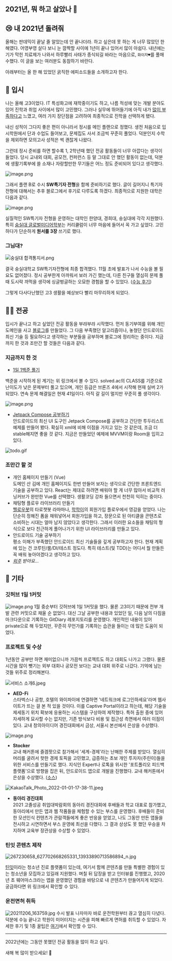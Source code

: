 ## 2021년, 뭐 하고 살았나 🤔

## 😢 내 2021년 돌려줘
올해는 판데믹이 끝날 줄 알았는데 안 끝나더라. 하고 싶은데 못 하는 게 너무 많았던 한 해였다. 어영부영 살다 보니 눈 깜짝할 사이에 1년이 끝나 있어서 많이 아쉽다. 내년에는 기가 막힌 치료제가 나와서 하루빨리 사태가 종식되길 바라는 마음으로, ```화이자♥︎```를 풀매수했다. 이 글을 보는 여러분도 동참하기 바란다.

아래부터는 올 한 해 있었던 굵직한 에피소드들을 소개하고자 한다.

##  🏫 입시
나는 올해 고3이었다. IT 특성화고에 재학중이기도 하고, 나름 적성에 맞는 개발 분야도 있어 진학과 취업 사이에서 많이 고민했다. 그러나 실무에 뛰어들기에 아직 내가 [많이 부족하다고](https://blog.chanhyo.dev/baby-baekjoon) 느꼈고, 여러 가지 장단점을 고려하여 최종적으로 진학을 선택하게 됐다.

내신 성적이 그다지 좋은 편이 아니라서 정시를 메인 플랜으로 정했다. 생전 처음으로 입시학원에서 단과 수업도 들어보고, 문제집도 사서 조금씩 꾸준히 풀었다. 덕분인지 수학을 제외하면 모의고사 성적은 썩 괜찮게 나왔다. 

그런데 정시 준비를 하면 할수록 1, 2학년때 했던 전공 활동들이 너무 아깝다는 생각이 들었다. 당시 교내외 대회, 공모전, 컨퍼런스 등 말 그대로 안 했던 활동이 없는데, 덕분에 생활기록부에 쓸 소재나 자랑할만한 무기들은 어느 정도 준비되어 있다고 생각했다. 

![image.png](https://cdn.hashnode.com/res/hashnode/image/upload/v1640958108319/L174E5kUc.png)

그래서 플랜 B로 수시 **SW특기자 전형**을 함께 준비하기로 했다. 글이 길어지니 특기자 전형에 대해서는 추후 블로그에서 후기로 다루도록 하겠다. 최종적으로 지원한 대학은 다음과 같다.

![image.png](https://cdn.hashnode.com/res/hashnode/image/upload/v1640958358428/XG8tI2t0g.png)

실질적인 SW특기자 전형을 운영하는 대학인 한양대, 경희대, 숭실대에 각각 지원했다. 특히 [숭실대 글로벌미디어학부](http://media.ssu.ac.kr/)는 커리큘럼이 너무 마음에 들어서 꼭 가고 싶었다. 고민하다가 단순하게 **원서를 3장** 쓰기로 했다.

### 그님대?

![숭실대 합격통지서.png](https://cdn.hashnode.com/res/hashnode/image/upload/v1640959813718/n-Cony4Hj.png)

결국 숭실대학교 SW특기자전형에 최종 합격했다. 11월 초에 발표가 나서 수능을 볼 필요도 없어졌다. 정시 공부한게 아까워서 보러 가긴 했는데, 다른 친구들 열심히 문제 풀 때 도시락 까먹을 생각에 싱글벙글하는 오묘한 경험을 할 수 있었다. ([수능 후기](https://blog.chanhyo.dev/fun-suneung))

그렇게 다사다난했던 고3 생활을 예상보다 빨리 마무리하게 되었다.


## 🧑‍💻 전공
입시가 끝나고 하고 싶었던 전공 활동을 부랴부랴 시작했다. 먼저 동기부여를 위해 개인 도메인을 사고 [블로그](https://blog.chanhyo.dev/hello-hashnode)를 만들었다. 그 다음 부족했던 알고리즘이나, 놓쳤던 안드로이드 최신 기술 등 필요하다고 생각하는 부분들을 공부하며 블로그에 정리하는 중이다. 지금까지 한 것과 조만간 할 것들은 다음과 같다.

### 지금까지 한 것
- [1일 1백준 풀기](https://blog.chanhyo.dev/baby-baekjoon)
 
백준을 시작하게 된 계기는 위 링크에서 볼 수 있다. solved.ac의 CLASS를 기준으로 난이도가 낮은 문제부터 풀고 있으며, 개인 등급은 브론즈 4에서 시작해 현재 실버 2가 되었다. 연속 문제 해결일은 현재 41일이다. 아직 갈 길이 멀지만 꾸준히 풀 생각이다.

![image.png](https://cdn.hashnode.com/res/hashnode/image/upload/v1640961800838/tmvfMIX0E.png)

- [Jetpack Compose 공부하기](https://blog.chanhyo.dev/jetpack-compose)  
안드로이드의 최신 UI 도구인 Jetpack Compose를 공부하고 간단한 투두리스트 예제를 만들어 봤다. 확실히 xml에 비해 이점을 가지고 있는 것 같은데, 조금 더 stable해지면 좋을 것 같다. 지금은 만들었던 예제에 MVVM이랑 Room을 입히고 있다. 

![todo.gif](https://cdn.hashnode.com/res/hashnode/image/upload/v1640962517862/bbkIl_7kg.gif)

### 조만간 할 것

- 개인 홈페이지 만들기 (Vue)  
도메인 산 김에 개인 홈페이지도 한번 만들어 보자는 생각으로 간단한 프론트엔드 기술을 공부하고 있다. React는 제대로 하려면 배워야 할 게 너무 많아서 비교적 러닝커브가 완만한 Vue를 선택했다. 생활코딩 강좌 들으면서 천천히 익히는 중이다. 
- 채팅형 플로우 라이브러리 만들기  
[헬로우봇](https://thingsflow.kr/)의 타로챗봇 라마마나, [학학이](https://play.google.com/store/apps/details?id=kr.flatgarden.hakhak)의 회원가입 플로우에서 영감을 얻었다. 나는 단순히 정해진 폼을 채워넣어서 회원가입을 하고, 장문으로 된 아티클을 콘텐츠로 소비하는 시대는 얼마 남지 않았다고 생각한다. 그래서 이러한 요소들을 채팅의 형식으로 보다 친근하게 풀어나가기 위한 UI 라이브러리를 만들고 있다.
- 안드로이드 기술 공부하기  
평소 이해가 부족했던 안드로이드 최신 기술들을 깊게 공부하고자 한다. 현재 계획에 있는 건 코루틴/룸/DI/테스트 정도다. 특히 테스트(및 TDD)는 어디서 뭘 만들든 꼭 배워 놓아야겠다고 생각하고 있다.
- *[외주](https://soomgo.com/profile/users/1905112) 받아요...*  

## 👀 기타

### 깃허브 1일 1커밋

![image.png](https://cdn.hashnode.com/res/hashnode/image/upload/v1640967560474/gLjMvm9mk.png)
1월 중순부터 깃허브에 1일 1커밋을 했다. 물론 고3이기 때문에 전부 개발 관련 커밋으로 채울 순 없었다. 대신 그날 공부한 내용과 있었던 일, 다음 날의 다짐을 마크다운으로 기록하는 GitDiary 레포지토리를 운영했다. 개인적인 내용이 있어 private으로 해 두었지만, 꾸준히 무언가를 기록하는 습관을 들이는 데 많은 도움이 되었다. 

### 프로젝트 및 수상
1년동안 공부만 하면 재미없으니까 가끔씩 프로젝트도 하고 대회도 나가고 그랬다. 물론 시간을 많이 뺏기는 외부 대회나 공모전 보다는 교내 대회 위주로 나갔다. 기억에 남는 것들 위주로 정리해본다.

![서비스 소개6.jpeg](https://cdn.hashnode.com/res/hashnode/image/upload/v1641022625914/FdrLlWVoM.jpeg)

- **AED-Fi**  
스타벅스나 공항, 호텔의 와이파이에 연결하면 '네트워크에 로그인하세요'라며 웹사이트가 뜨는 걸 본 적 있을 것이다. 이를 Captive Portal이라고 하는데, 해당 기술을 제세동기 위치 확보에 응용하는 시스템을 구상하여 제작했다. 특허 출원 중에 있어 자세하게 묘사할 수는 없지만, 기존 방식보다 비용 및 접근성 측면에서 여러 이점이 있다. 교내 창의아이디어 경진대회에서 금상, 서울시 본선에서 은상을 수상했다.

![image.png](https://cdn.hashnode.com/res/hashnode/image/upload/v1641023908818/o_PmWsH6g.png)
- **Stocker**  
교내 해커톤에 즐겜팟으로 참가해서 '세계-경제'라는 난해한 주제를 받았다. 열심히 머리를 굴려서 핫한 경제 토픽을 고민했고, 급증하는 초보 개인 투자자(주린이)들을 위한 서비스를 만들기로 했다. 지식인 Expert나 로톡을 위시한 '포트폴리오 피드백 플랫폼'으로 방향을 잡은 뒤, 안드로이드 앱으로 개발을 진행했다. 교내 해커톤에서 은상을 수상했다. ([소스](https://github.com/NuclearFistJongSu/Sunrinthon2021)) 

![KakaoTalk_Photo_2022-01-01-17-38-11.jpeg](https://cdn.hashnode.com/res/hashnode/image/upload/v1641026394790/yINAbspjn.jpeg)

- **동아리 경진대회**  
2021 고졸성공 취업대박람회의 동아리 경진대회에 후배들과 학교 대표로 참가했고, 동아리에서 만든 앱과 웹 작품들을 체험할 수 있는 부스를 운영했다. 후배들이 준비한 모션인식 컨텐츠가 관람객들에게 좋은 반응을 얻었고, 나도 그동안 만든 앱들을 전시하고 시연하면서 부스 운영에 최선을 다했다. 그 결과 상상도 못 했던 우승을 차지하며 교육부 장관상을 수상할 수 있었다.

### 틴잇 콘텐츠 제작

![267230658_627702668265331_13933890713586894_n.jpg](https://cdn.hashnode.com/res/hashnode/image/upload/v1641028620368/kXAAwtXbo.jpeg)

[틴잇](https://www.instagram.com/teenit_official/)이라는 청소년 진로 플랫폼이 있는데, 여기서 함께 콘텐츠를 만들 특별한 경험이 있는 청소년을 모집하고 있길래 지원했다. 며칠 뒤 답장을 받고 인터뷰를 진행했고, 2020년 초 웨어마스크라는 앱을 운영했던 경험을 바탕으로 내 콘텐츠가 만들어지게 되었다. 궁금하다면 위 링크에서 확인할 수 있다.

### 운전면허 취득

![20211206_163759.jpg](https://cdn.hashnode.com/res/hashnode/image/upload/v1640968084503/eE8q19Xht.jpeg)
수시 발표 나자마자 바로 운전학원부터 끊고 열심히 다녔다. 덕분에 수능 끝나고 학원이 미어터지는 시즌을 피해 빠르게 면허를 취득할 수 있었다. 자세한 후기 및 1종 꿀팁은 [여기](https://blog.chanhyo.dev/drivers-license)에서 확인할 수 있다. 

---

2022년에는 그동안 못했던 전공 활동을 많이 하고 싶다.

새해 복 많이 받으세요! 🎉
